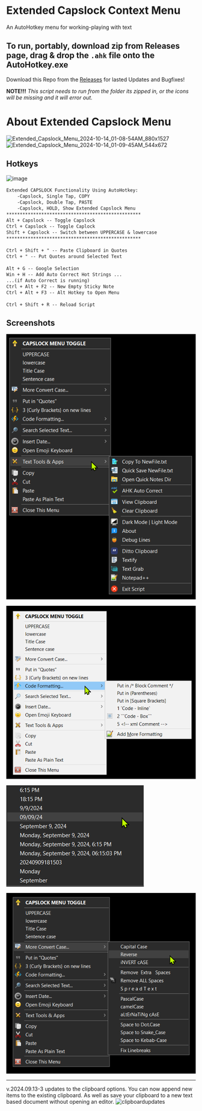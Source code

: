 # Extended Capslock Context Menu
An AutoHotkey menu for working-playing with text

## To run, portably, download zip from Releases page, drag & drop the `.ahk` file onto the AutoHotkey.exe

Download this Repo from the [Releases](https://github.com/indigofairyx/Extended_Capslock_Context_Menu/releases) for lasted Updates and Bugfixes!

**NOTE!!!** *This script needs to run from the folder its zipped in, or the icons will be missing and it will error out.*


# About Extended Capslock Menu
![Extended_Capslock_Menu_2024-10-14_01-08-54AM_880x1527](https://github.com/user-attachments/assets/033ab52f-60ff-44c8-96ff-9ce3bd26de8f)
![Extended_Capslock_Menu_2024-10-14_01-09-45AM_544x672](https://github.com/user-attachments/assets/a458c45f-6844-45fa-a1b0-03feb308c3a1)

## Hotkeys
![image](https://github.com/user-attachments/assets/84514e14-f9d7-4271-be93-cf6550fe5b15)

```autohotkey
Extended CAPSLOCK Functionality Using AutoHotkey:
	-Capslock, Single Tap, COPY
	-Capslock, Double Tap, PASTE
	-Capslock, HOLD, Show Extended Capslock Menu
**************************************************
Alt + Capslock -- Toggle Capslock
Ctrl + Capslock -- Toggle Caplock
Shift + Capslock -- Switch between UPPERCASE & lowercase
**************************************************

Ctrl + Shift + " -- Paste Clipboard in Quotes
Ctrl + " -- Put Quotes around Selected Text

Alt + G -- Google Selection
Win + H -- Add Auto Correct Hot Strings ...
...(if Auto Correct is running)
Ctrl + Alt + F2 -- New Empty Sticky Note
Ctrl + Alt + F3 -- Alt Hotkey to Open Menu

Ctrl + Shift + R -- Reload Script
```


## Screenshots
![menu1](https://github.com/indigofairyx/Capslock_Context_Menu/blob/main/Extended%20Capslock%20Context%20Menu/Images/Screenshots/menus_caps_556x777.png)

![menu2ligthmode](https://github.com/indigofairyx/Capslock_Context_Menu/blob/main/Extended%20Capslock%20Context%20Menu/Images/Screenshots/menus_caps_602x550.png)

![insertdatetime](https://github.com/indigofairyx/Capslock_Context_Menu/blob/main/Extended%20Capslock%20Context%20Menu/Images/Screenshots/menus%20caps%20sub%20date%20time__366x269.png)

![convertcase](https://raw.githubusercontent.com/indigofairyx/Capslock_Context_Menu/main/Extended%20Capslock%20Context%20Menu/Images/Screenshots/menus_caps_582x554.png)

***

v.2024.09.13-3 updates to the clipboard options. You can now append new items to the existing clipboard. As well as save your clipboard to a new text based document without opening an editor. 
![clipboardupdates](https://github.com/indigofairyx/Extended_Capslock_Context_Menu/blob/main/Extended%20Capslock%20Context%20Menu/Images/Screenshots/clipboard%20updates%20590x638.png)

